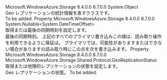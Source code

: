 <Type Name="GeoReplicationStats" FullName="Microsoft.WindowsAzure.Storage.Shared.Protocol.GeoReplicationStats">
  <TypeSignature Language="C#" Value="public sealed class GeoReplicationStats" />
  <TypeSignature Language="ILAsm" Value=".class public auto ansi sealed beforefieldinit GeoReplicationStats extends System.Object" />
  <TypeSignature Language="DocId" Value="T:Microsoft.WindowsAzure.Storage.Shared.Protocol.GeoReplicationStats" />
  <TypeSignature Language="VB.NET" Value="Public NotInheritable Class GeoReplicationStats" />
  <TypeSignature Language="F#" Value="type GeoReplicationStats = class" />
  <AssemblyInfo>
    <AssemblyName>Microsoft.WindowsAzure.Storage</AssemblyName>
    <AssemblyVersion>8.4.0.0</AssemblyVersion>
    <AssemblyVersion>8.7.0.0</AssemblyVersion>
  </AssemblyInfo>
  <Base>
    <BaseTypeName>System.Object</BaseTypeName>
  </Base>
  <Interfaces />
  <Docs>
    <summary>
            Geo レプリケーションの統計情報を表すクラスです。
            </summary>
    <remarks>To be added.</remarks>
  </Docs>
  <Members>
    <Member MemberName="LastSyncTime">
      <MemberSignature Language="C#" Value="public Nullable&lt;DateTimeOffset&gt; LastSyncTime { get; }" />
      <MemberSignature Language="ILAsm" Value=".property instance valuetype System.Nullable`1&lt;valuetype System.DateTimeOffset&gt; LastSyncTime" />
      <MemberSignature Language="DocId" Value="P:Microsoft.WindowsAzure.Storage.Shared.Protocol.GeoReplicationStats.LastSyncTime" />
      <MemberSignature Language="VB.NET" Value="Public ReadOnly Property LastSyncTime As Nullable(Of DateTimeOffset)" />
      <MemberSignature Language="F#" Value="member this.LastSyncTime : Nullable&lt;DateTimeOffset&gt;" Usage="Microsoft.WindowsAzure.Storage.Shared.Protocol.GeoReplicationStats.LastSyncTime" />
      <MemberType>Property</MemberType>
      <AssemblyInfo>
        <AssemblyName>Microsoft.WindowsAzure.Storage</AssemblyName>
        <AssemblyVersion>8.4.0.0</AssemblyVersion>
        <AssemblyVersion>8.7.0.0</AssemblyVersion>
      </AssemblyInfo>
      <ReturnValue>
        <ReturnType>System.Nullable&lt;System.DateTimeOffset&gt;</ReturnType>
      </ReturnValue>
      <Docs>
        <summary>
            取得または最後の同期時刻を設定します。
            </summary>
        <value>最後の同期時刻。</value>
        <remarks>上記のすべてのプライマリ書き込みこの値は、読み取り操作を利用できるように保証は。 プライマリでは、可能性がありますまたはできない場合がありますの読み取り時にこの点を次を書き込みます。</remarks>
      </Docs>
    </Member>
    <Member MemberName="Status">
      <MemberSignature Language="C#" Value="public Microsoft.WindowsAzure.Storage.Shared.Protocol.GeoReplicationStatus Status { get; }" />
      <MemberSignature Language="ILAsm" Value=".property instance valuetype Microsoft.WindowsAzure.Storage.Shared.Protocol.GeoReplicationStatus Status" />
      <MemberSignature Language="DocId" Value="P:Microsoft.WindowsAzure.Storage.Shared.Protocol.GeoReplicationStats.Status" />
      <MemberSignature Language="VB.NET" Value="Public ReadOnly Property Status As GeoReplicationStatus" />
      <MemberSignature Language="F#" Value="member this.Status : Microsoft.WindowsAzure.Storage.Shared.Protocol.GeoReplicationStatus" Usage="Microsoft.WindowsAzure.Storage.Shared.Protocol.GeoReplicationStats.Status" />
      <MemberType>Property</MemberType>
      <AssemblyInfo>
        <AssemblyName>Microsoft.WindowsAzure.Storage</AssemblyName>
        <AssemblyVersion>8.4.0.0</AssemblyVersion>
        <AssemblyVersion>8.7.0.0</AssemblyVersion>
      </AssemblyInfo>
      <ReturnValue>
        <ReturnType>Microsoft.WindowsAzure.Storage.Shared.Protocol.GeoReplicationStatus</ReturnType>
      </ReturnValue>
      <Docs>
        <summary>
            取得または地理的レプリケーションの状態を設定します。
            </summary>
        <value>Geo レプリケーションの状態。</value>
        <remarks>To be added.</remarks>
      </Docs>
    </Member>
  </Members>
</Type>
